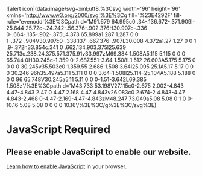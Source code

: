 ![alert icon](data:image/svg+xml;utf8,%3Csvg width='96' height='96' xmlns='http://www.w3.org/2000/svg'%3E%3Cg fill='%23E4292F' fill-rule='evenodd'%3E%3Cpath d='M91.679 64.995c0 .34-.136.672-.371.909l-25.644 25.72c-.24.242-.56.376-.902.376H30.907c-.336 0-.664-.135-.902-.375L4.373 65.899a1.287 1.287 0 0 1-.372-.904V30.997c0-.338.137-.667.376-.907L30.008 4.372a1.27 1.27 0 0 1 .9-.372h33.854c.341 0 .662.134.903.375l25.639 25.713c.238.24.375.571.375.91v33.997zM69.384 1.508A5.115 5.115 0 0 0 65.744 0H30.245c-1.359 0-2.687.551-3.64 1.508L1.512 26.603A5.175 5.175 0 0 0 0 30.245v35.503c0 1.359.55 2.686 1.508 3.64l25.095 25.1A5.17 5.17 0 0 0 30.246 96h35.497a5.111 5.111 0 0 0 3.64-1.508l25.114-25.104A5.188 5.188 0 0 0 96 65.748V30.245a5.11 5.11 0 0 0-1.51-3.642L69.385 1.508z'/%3E%3Cpath d='M43.733 53.198V27.115c0-2.675 2.002-4.843 4.47-4.843 2.47 0 4.47 2.168 4.47 4.843v26.083c0 2.674-2 4.843-4.47 4.843-2.468 0-4.47-2.169-4.47-4.843zM48.247 73.049a5.08 5.08 0 1 0 0-10.16 5.08 5.08 0 0 0 0 10.16'/%3E%3C/g%3E%3C/svg%3E)

JavaScript Required
===================

Please enable JavaScript to enable our website.
-----------------------------------------------

[Learn how to enable JavaScript](https://enable-javascript.com/) in your browser.